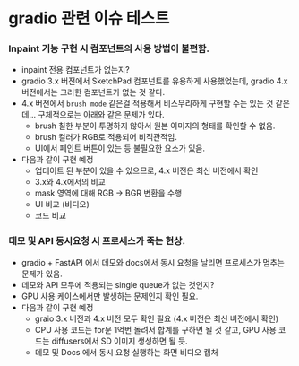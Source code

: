 # gradio 관련 이슈 테스트

### Inpaint 기능 구현 시 컴포넌트의 사용 방법이 불편함.
- inpaint 전용 컴포넌트가 없는지?
- gradio 3.x 버전에서 SketchPad 컴포넌트를 유용하게 사용했었는데, gradio 4.x 버전에서는 그러한 컴포넌트가 없는 것 같다.
- 4.x 버전에서 `brush mode` 같은걸 적용해서 비스무리하게 구현할 수는 있는 것 같은데... 구체적으로는 아래와 같은 문제가 있다.
  - brush 칠한 부분이 투명하지 않아서 원본 이미지의 형태를 확인할 수 없음.
  - brush 컬러가 RGB로 적용되어 비직관적임.
  - UI에서 페인트 버튼이 있는 등 불필요한 요소가 있음.
- 다음과 같이 구현 예정
  - 업데이트 된 부분이 있을 수 있으므로, 4.x 버전은 최신 버전에서 확인
  - 3.x와 4.x에서의 비교
  - mask 영역에 대해 RGB → BGR 변환을 수행
  - UI 비교 (비디오)
  - 코드 비교


### 데모 및 API 동시요청 시 프로세스가 죽는 현상.
- gradio + FastAPI 에서 데모와 docs에서 동시 요청을 날리면 프로세스가 멈추는 문제가 있음.
- 데모와 API 모두에 적용되는 single queue가 없는 것인지?
- GPU 사용 케이스에서만 발생하는 문제인지 확인 필요.
- 다음과 같이 구현 예정
  - graio 3.x 버전과 4.x 버전 모두 확인 필요 (4.x 버전은 최신 버전에서 확인)
  - CPU 사용 코드는 for문 1억번 돌려서 합계를 구하면 될 것 같고, GPU 사용 코드는 diffusers에서 SD 이미지 생성하면 될 듯.
  - 데모 및 Docs 에서 동시 요청 실행하는 화면 비디오 캡처
